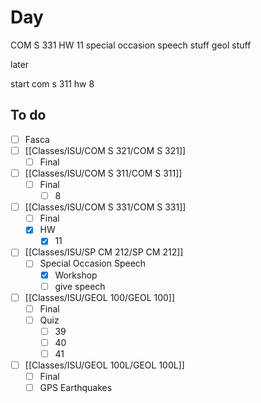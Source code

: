 

# Day 
COM S 331 HW 11
special occasion speech stuff 
 geol stuff
 
 
 later
 
 start com s 311 hw 8


## To do
- [ ] Fasca
- [ ] [[Classes/ISU/COM S 321/COM S 321]]
	- [ ] Final
- [ ] [[Classes/ISU/COM S 311/COM S 311]]
	- [ ] Final
		- [ ] 8
- [ ] [[Classes/ISU/COM S 331/COM S 331]]
	- [ ] Final
	- [x] HW
		- [x] 11
- [ ] [[Classes/ISU/SP CM 212/SP CM 212]]
	- [ ] Special Occasion Speech
		- [x]  Workshop
		- [ ]  give speech 
- [ ]  [[Classes/ISU/GEOL 100/GEOL 100]]
	- [ ]  Final
	- [ ]  Quiz 
		- [ ]  39
		- [ ]  40
		- [ ]  41
- [ ]  [[Classes/ISU/GEOL 100L/GEOL 100L]]
	- [ ]  Final
	- [ ]  GPS Earthquakes 